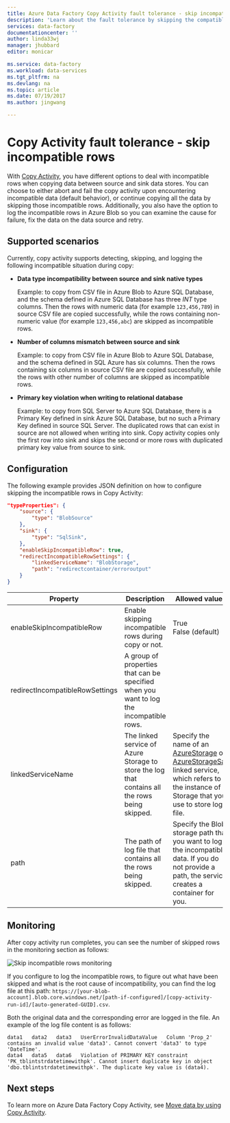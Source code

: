 ```yaml
---
title: Azure Data Factory Copy Activity fault tolerance - skip incompatible rows | Microsoft Docs
description: 'Learn about the fault tolerance by skipping the compatible rows during copy using Azure Data Factory'
services: data-factory
documentationcenter: ''
author: linda33wj
manager: jhubbard
editor: monicar

ms.service: data-factory
ms.workload: data-services
ms.tgt_pltfrm: na
ms.devlang: na
ms.topic: article
ms.date: 07/19/2017
ms.author: jingwang

---
```

# Copy Activity fault tolerance - skip incompatible rows

With [Copy Activity](data-factory-data-movement-activities.md), you have different options to deal with incompatible rows when copying data between source and sink data stores. You can choose to either abort and fail the copy activity upon encountering incompatible data (default behavior), or continue copying all the data by skipping those incompatible rows. Additionally, you also have the option to log the incompatible rows in Azure Blob so you can examine the cause for failure, fix the data on the data source and retry.

## Supported scenarios
Currently, copy activity supports detecting, skipping, and logging the following incompatible situation during copy:

- **Data type incompatibility between source and sink native types**

    Example: to copy from CSV file in Azure Blob to Azure SQL Database, and the schema defined in Azure SQL Database has three *INT* type columns. Then the rows with numeric data (for example `123,456,789`) in source CSV file are copied successfully, while the rows containing non-numeric value (for example `123,456,abc`) are skipped as incompatible rows.

- **Number of columns mismatch between source and sink**

    Example: to copy from CSV file in Azure Blob to Azure SQL Database, and the schema defined in SQL Azure has six columns. Then the rows containing six columns in source CSV file are copied successfully, while the rows with other number of columns are skipped as incompatible rows.

- **Primary key violation when writing to relational database**

    Example: to copy from SQL Server to Azure SQL Database, there is a Primary Key defined in sink Azure SQL Database, but no such a Primary Key defined in source SQL Server. The duplicated rows that can exist in source are not allowed when writing into sink. Copy activity copies only the first row into sink and skips the second or more rows with duplicated primary key value from source to sink.

## Configuration
The following example provides JSON definition on how to configure skipping the incompatible rows in Copy Activity:

```json
"typeProperties": {
    "source": {
        "type": "BlobSource"
    },
    "sink": {
        "type": "SqlSink",
    },         
    "enableSkipIncompatibleRow": true,           
    "redirectIncompatibleRowSettings": {
        "linkedServiceName": "BlobStorage",
        "path": "redirectcontainer/erroroutput"
    }
}
```

| Property | Description | Allowed values | Required |
| --- | --- | --- | --- |
| enableSkipIncompatibleRow | Enable skipping incompatible rows during copy or not. | True<br/>False (default) | No |
| redirectIncompatibleRowSettings | A group of properties that can be specified when you want to log the incompatible rows. | &nbsp; | No |
| linkedServiceName | The linked service of Azure Storage to store the log that contains all the rows being skipped. | Specify the name of an [AzureStorage](data-factory-azure-blob-connector.md#azure-storage-linked-service) or [AzureStorageSas](data-factory-azure-blob-connector.md#azure-storage-sas-linked-service) linked service, which refers to the instance of Storage that you use to store log file. | No |
| path | The path of log file that contains all the rows being skipped. | Specify the Blob storage path that you want to log the incompatible data. If you do not provide a path, the service creates a container for you. | No |

## Monitoring
After copy activity run completes, you can see the number of skipped rows in the monitoring section as follows:

![Skip incompatible rows monitoring](./media/data-factory-copy-activity-fault-tolerance/skip-incompatible-rows-monitoring.png)

If you configure to log the incompatible rows, to figure out what have been skipped and what is the root cause of incompatibility, you can find the log file at this path: `https://[your-blob-account].blob.core.windows.net/[path-if-configured]/[copy-activity-run-id]/[auto-generated-GUID].csv`.

Both the original data and the corresponding error are logged in the file. An example of the log file content is as follows:
```
data1	data2	data3	UserErrorInvalidDataValue	Column 'Prop_2' contains an invalid value 'data3'. Cannot convert 'data3' to type 'DateTime'.
data4	data5	data6 	Violation of PRIMARY KEY constraint 'PK_tblintstrdatetimewithpk'. Cannot insert duplicate key in object 'dbo.tblintstrdatetimewithpk'. The duplicate key value is (data4).
```

## Next steps
To learn more on Azure Data Factory Copy Activity, see [Move data by using Copy Activity](data-factory-data-movement-activities.md).